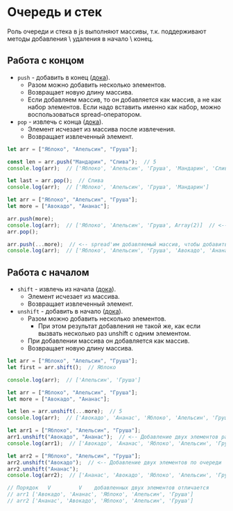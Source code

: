 # Очередь и стек

Роль очереди и стека в js выполняют массивы, т.к. поддерживают методы добавления \ удаления в начало \ конец.

## Работа с концом

* `push` - добавить в конец ([дока](https://developer.mozilla.org/en-US/docs/Web/JavaScript/Reference/Global_Objects/Array/push)).
  * Разом можно добавить несколько элементов.
  * Возвращает новую длину массива.
  * Если добавляем массив, то он добавляется как массив, а не как набор элементов. Если надо вставить именно как набор, можно воспользоваться spread-оператором.
* `pop` - извлечь с конца ([дока](https://developer.mozilla.org/en-US/docs/Web/JavaScript/Reference/Global_Objects/Array/pop)).
  * Элемент исчезает из массива после извлечения.
  * Возвращает извлеченный элемент.

```javascript
let arr = ["Яблоко", "Апельсин", "Груша"];

const len = arr.push("Мандарин", "Слива");  // 5
console.log(arr);  // ['Яблоко', 'Апельсин', 'Груша', 'Мандарин', 'Слива']

let last = arr.pop();  // Слива
console.log(arr);  // ['Яблоко', 'Апельсин', 'Груша', 'Мандарин']
```

```javascript
let arr = ["Яблоко", "Апельсин", "Груша"];
let more = ["Авокадо", "Ананас"];

arr.push(more);
console.log(arr);  // ['Яблоко', 'Апельсин', 'Груша', Array(2)]  // <-- Добавилось как массив
arr.pop();

arr.push(...more);  // <-- spread'им добавляемый массив, чтобы добавить поэлементно
console.log(arr);  // ['Яблоко', 'Апельсин', 'Груша', 'Авокадо', 'Ананас']
```

## Работа с началом

* `shift` - извлечь из начала ([дока](https://developer.mozilla.org/en-US/docs/Web/JavaScript/Reference/Global_Objects/Array/shift)).
  * Элемент исчезает из массива.
  * Возвращает извлеченный элемент.
* `unshift` - добавить в начало ([дока](https://developer.mozilla.org/en-US/docs/Web/JavaScript/Reference/Global_Objects/Array/unshift)).
  * Разом можно добавить несколько элементов.
    * При этом результат добавления не такой же, как если вызвать несколько раз unshift с одним элементом.
  * При добавлении массива он добавляется как массив.
  * Возвращает новую длину массива.

```javascript
let arr = ["Яблоко", "Апельсин", "Груша"];
let first = arr.shift();  // Яблоко

console.log(arr);  // ['Апельсин', 'Груша']
```

```javascript
let arr = ["Яблоко", "Апельсин", "Груша"];
let more = ["Авокадо", "Ананас"];

let len = arr.unshift(...more);  // 5
console.log(arr);  // ['Авокадо', 'Ананас', 'Яблоко', 'Апельсин', 'Груша']
```

```javascript
let arr1 = ["Яблоко", "Апельсин", "Груша"];
arr1.unshift("Авокадо", "Ананас");  // <-- Добавление двух элементов разом, добавятся от последнего к первому
console.log(arr1);  // ['Авокадо', 'Ананас', 'Яблоко', 'Апельсин', 'Груша']

let arr2 = ["Яблоко", "Апельсин", "Груша"];
arr2.unshift("Авокадо");  // <-- Добавление двух элементов по очереди
arr2.unshift("Ананас");
console.log(arr2);  // ['Ананас', 'Авокадо', 'Яблоко', 'Апельсин', 'Груша']

// Порядок   V         V    добавленных двух элементов отличается
// arr1 ['Авокадо', 'Ананас', 'Яблоко', 'Апельсин', 'Груша']
// arr2 ['Ананас', 'Авокадо', 'Яблоко', 'Апельсин', 'Груша']
```

